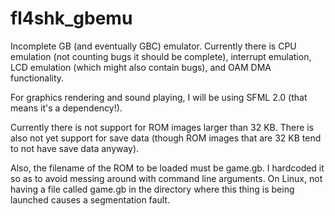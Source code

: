 fl4shk_gbemu
============

Incomplete GB (and eventually GBC) emulator.  Currently there is CPU emulation (not 
counting bugs it should be complete), interrupt emulation, LCD emulation (which might 
also contain bugs), and OAM DMA functionality.

For graphics rendering and sound playing, I will be using SFML 2.0 (that means it's a 
dependency!).

Currently there is not support for ROM images larger than 32 KB.  There is also not 
yet support for save data (though ROM images that are 32 KB tend to not have save 
data anyway).

Also, the filename of the ROM to be loaded must be game.gb.  I hardcoded it so as to 
avoid messing around with command line arguments.  On Linux, not having a file called 
game.gb in the directory where this thing is being launched causes a segmentation 
fault.  
